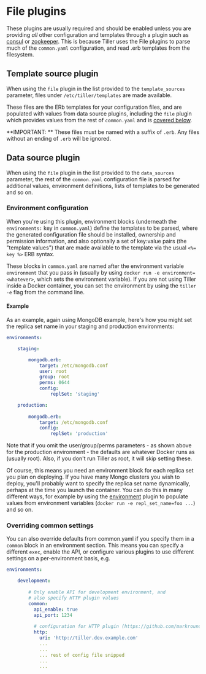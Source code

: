 # File plugins

These plugins are usually required and should be enabled unless you are providing *all* other configuration and templates through a plugin such as [consul](consul.md) or [zookeeper](zookeeper.md). This is because Tiller uses the File plugins to parse much of the `common.yaml` configuration, and read .erb templates from the filesystem.

## Template source plugin

When using the `file` plugin in the list provided to the `template_sources` parameter, files under `/etc/tiller/templates` are made available. 

These files are the ERb templates for your configuration files, and are populated with values from data source plugins, including the `file` plugin which provides values from the rest of `common.yaml` and is [covered below](#data-source-plugin).

**IMPORTANT: ** These files must be named with a suffix of `.erb`. Any files without an ending of `.erb` will be ignored.


## Data source plugin

When using the `file` plugin in the list provided to the `data_sources` parameter, the rest of the `common.yaml` configuration file is parsed for additional values, environment definitions, lists of templates to be generated and so on.

### Environment configuration
When you're using this plugin, environment blocks (underneath the `environments:` key in `common.yaml`) define the templates to be parsed, where the generated configuration file should be installed, ownership and permission information, and also optionally a set of key:value pairs (the "template values") that are made available to the template via the usual `<%= key %>` ERB syntax.

These blocks in `common.yaml` are named after the environment variable `environment` that you pass in (usually by using `docker run -e environment=<whatever>`, which sets the environment variable). If you are not using Tiller inside a Docker container, you can set the environment by using the `tiller -e` flag from the command line. 

#### Example

As an example, again using MongoDB example, here's how you might set the replica set name in your staging and production environments:

```yaml
environments:

	staging:

		mongodb.erb:
  			target: /etc/mongodb.conf
  			user: root
  			group: root
  			perms: 0644
			config:
				replSet: 'staging'

	production:
	
		mongodb.erb:
  			target: /etc/mongodb.conf
 			config:
    			replSet: 'production'
```

Note that if you omit the user/group/perms parameters - as shown above for the production environment - the defaults are whatever Docker runs as (usually root). Also, if you don't run Tiller as root, it will skip setting these.

Of course, this means you need an environment block for each replica set you plan on deploying. If you have many Mongo clusters you wish to deploy, you'll probably want to specify the replica set name dynamically, perhaps at the time you launch the container. You can do this in many different ways, for example by using the [environment](environment.md) plugin to populate values from environment variables (`docker run -e repl_set_name=foo ...`) and so on. 


### Overriding common settings
You can also override defaults from common.yaml if you specify them in a `common` block in an environment section. This means you can specify a different `exec`, enable the API, or configure various plugins to use different settings on a per-environment basis, e.g.

```yaml
environments:

	development:
		
		# Only enable API for development environment, and
		# also specify HTTP plugin values	
		common:
		  api_enable: true
		  api_port: 1234
		  
		  # configuration for HTTP plugin (https://github.com/markround/tiller/blob/master/README-HTTP.md)
		  http:
		    uri: 'http://tiller.dev.example.com'
		    ...
		    ...
		    ... rest of config file snipped
		    ...
		    ...
```

